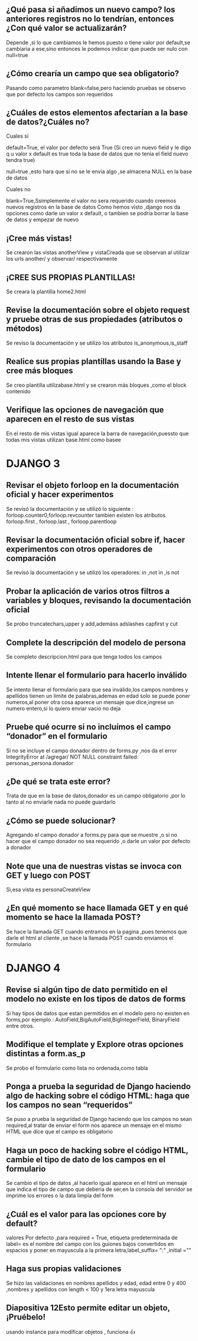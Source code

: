 ## ¿Qué pasa si añadimos un nuevo campo?  los anteriores registros no lo tendrían, entonces ¿Con qué valor se actualizarán?
Depende ,si lo que cambiamos le hemos puesto o tiene  valor por default,se cambiaria a ese,sino entonces le podemos indicar que puede ser nulo con null=true  

## ¿Cómo crearía un campo que sea obligatorio?  

Pasando como parametro blank=false,pero haciendo pruebas se observo que por defecto los campos son requeridos
## ¿Cuáles de estos elementos afectarían  a la base de datos?¿Cuáles no?  

Cuales sí  

default=True, el valor por defecto será True (Si creo un nuevo field y le digo q u valor x default es true toda la base de datos que no tenia el field nuevo tendra true)  

null=true ,esto hara que si no se le envia algo ,se almacena NULL en la base de datos  

Cuales no  

blank=True,Ssimplemente el valor no sera requerido cuando creemos nuevos registros en la base de datos
Como hemos visto ,django nos da opciones como darle un valor x default, o tambien se podria borrar la base de datos y empezar de nuevo  
## ¡Cree más vistas!  

Se crearon las vistas anotherView y vistaCreada que se observan al utilizar los urls another/ y observar/ respectivamente  

## ¡CREE SUS PROPIAS PLANTILLAS!  
Se creara la plantilla home2.html  

## Revise la documentación sobre el objeto request y pruebe otras de sus propiedades (atributos o métodos)  
Se reviso la documentación y se utilizo los atributos is_anonymous,is_staff  
## Realice sus propias plantillas usando la Base y cree más bloques  
Se creo plantilla utilizabase.html y se crearon más bloques ,como el block contenido  
## Verifique las opciones de navegación que aparecen en el resto de sus vistas  
En el resto de mis vistas igual aparece la barra de navegación,puessto que todas mis vistas utilizan base.html como basee  
# DJANGO 3  
## Revisar el objeto forloop en la documentación oficial y hacer experimentos  
Se revisó la documentación y se utilizó lo siguiente : forloop.counter0,forloop.revcounter tambien existen los atributos forloop.first , forloop.last , forloop.parentloop  
## Revisar la documentación oficial sobre if, hacer experimentos con otros operadores de comparación
Se revisó la documentación y se utilizó los operadores: in ,not in ,is not  
## Probar la aplicación de varios otros filtros a variables y  bloques, revisando la documentación oficial  
Se probo truncatechars,upper y add,ademáss adslashes capfirst y cut  
## Complete la descripción del modelo de persona  
Se completo descripcion.html para que tenga todos los campos  
## Intente llenar el formulario para hacerlo inválido  
Se intento llenar el formulario para que sea inválido,los campos nombres y apellidos tienen un limite de palabras,ademas en edad solo se puede poner numeros,al poner otra cosa aparece un mensaje que dice,ingrese un numero entero,si lo quiero enviar vacio no deja  
## Pruebe qué ocurre si no incluímos el campo “donador” en el formulario
Si no se incluye el campo donador dentro de forms.py ,nos da el error IntegrityError at /agregar/
NOT NULL constraint failed: personas_persona.donador
## ¿De qué se trata este error?
Trata de que en la base de datos,donador es un campo obligatorio ,por lo tanto al no enviarle nada no puede guardarlo 
## ¿Cómo se puede solucionar?
Agregando el campo donador a forms.py para que se muestre ,o si no hacer que el campo donador no sea requerido ,o darle un valor por defecto a donador  
## Note que una de nuestras vistas se invoca con GET y luego con POST
Si,esa vista es personaCreateView  

## ¿En qué momento se hace llamada GET y en qué momento se hace la llamada POST?
Se hace la llamada GET cuando entramos en la pagina ,pues tenemos que darle el html al cliente ,se hace la llamada POST cuando enviamos el formulario  
# DJANGO 4  
## Revise si algún tipo de dato permitido en el modelo no existe en los tipos de datos de forms  
Si hay tipos de datos que estan permitidos en el modelo pero no existen en forms,por ejemplo : AutoField,BigAutoField,BigIntegerField, BinaryField entre otros.
## Modifique el template y Explore otras opciones distintas a form.as_p  
Se probo el formulario como lista no ordenada,como tabla  
## Ponga a prueba la seguridad de Django haciendo algo de hacking sobre el código HTML: haga que los campos no sean “requeridos”  
Se puso a prueba la seguridad de Django haciendo que los campos no sean required,al tratar de enviar el form nos aparece un mensaje en el mismo HTML que dice que el campo es obligatorio  
## Haga un poco de hacking sobre el código HTML, cambie el tipo de dato de los campos en el formulario  
Se cambio el tipo de datos ,al hacerlo igual aparece en el html un mensaje que indica el tipo de campo que deberia de ser,en la consola del servidor se imprime los errores o la data limpia del form  
## ¿Cuál es el valor para las opciones core by default?  
valores Por defecto ,para required = True, etiqueta predeterminada de label= es el nombre del campo con los guiones bajos convertidos en espacios y poner en mayuscula a la primera letra,label_suffix= ":" ,initial =""  
## Haga sus propias validaciones  
Se hizo las validaciones en nombres apellidos y edad, edad entre 0 y 400 ,nombres y apellidos con length < 100 y 1era letra mayuscula  
## Diapositiva 12Esto permite editar un objeto, ¡Pruébelo!  
usando instance para modificar objetos , funciona 👍
 












